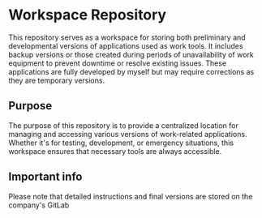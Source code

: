 # Workspace Repository

This repository serves as a workspace for storing both preliminary and developmental versions of applications used as work tools. It includes backup versions or those created during periods of unavailability of work equipment to prevent downtime or resolve existing issues. These applications are fully developed by myself but may require corrections as they are temporary versions.

## Purpose

The purpose of this repository is to provide a centralized location for managing and accessing various versions of work-related applications. Whether it's for testing, development, or emergency situations, this workspace ensures that necessary tools are always accessible.

## Important info

Please note that detailed instructions and final versions are stored on the company's GitLab
